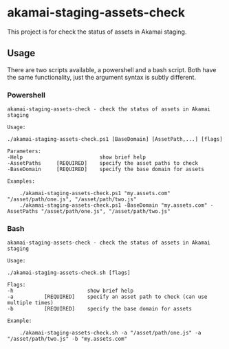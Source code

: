 # akamai-staging-assets-check

This project is for check the status of assets in Akamai staging.

## Usage

There are two scripts available, a powershell and a bash script. Both have the same functionality, just the argument syntax is subtly different.

### Powershell

```console
akamai-staging-assets-check - check the status of assets in Akamai staging

Usage:

./akamai-staging-assets-check.ps1 [BaseDomain] [AssetPath,...] [flags]

Parameters:
-Help                         show brief help
-AssetPaths     [REQUIRED]    specify the asset paths to check
-BaseDomain     [REQUIRED]    specify the base domain for assets

Examples:

    ./akamai-staging-assets-check.ps1 "my.assets.com" "/asset/path/one.js", "/asset/path/two.js"
    ./akamai-staging-assets-check.ps1 -BaseDomain "my.assets.com" -AssetPaths "/asset/path/one.js", "/asset/path/two.js"
```

### Bash

```console
akamai-staging-assets-check - check the status of assets in Akamai staging

Usage:

./akamai-staging-assets-check.sh [flags]

Flags:
-h                        show brief help
-a          [REQUIRED]    specify an asset path to check (can use multiple times)
-b          [REQUIRED]    specify the base domain for assets

Example:

    ./akamai-staging-assets-check.sh -a "/asset/path/one.js" -a "/asset/path/two.js" -b "my.assets.com"
```
